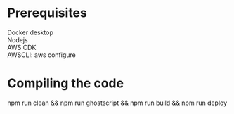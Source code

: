 # Prerequisites

  Docker desktop
<br />  Nodejs
<br />  AWS CDK
<br />  AWSCLI: aws configure

# Compiling the code


  npm run clean && npm run ghostscript && npm run build && npm run deploy


